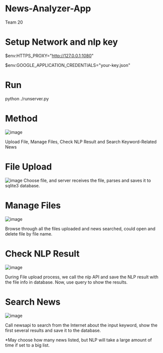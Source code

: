 # News-Analyzer-App
Team 20

# Setup Network and nlp key
$env:HTTPS_PROXY="http://127.0.0.1:1080"

$env:GOOGLE_APPLICATION_CREDENTIALS="your-key.json"

# Run

python ./runserver.py

# Method

![image](https://user-images.githubusercontent.com/12250414/116084644-964d7880-a6d0-11eb-8034-e49971132fa3.png)

Upload File, Manage Files, Check NLP Result and Search Keyword-Related News

# File Upload

![image](https://user-images.githubusercontent.com/12250414/116084912-d9a7e700-a6d0-11eb-9105-69fbf8413250.png)
Choose file, and server receives the file, parses and saves it to sqlite3 database.

# Manage Files

![image](https://user-images.githubusercontent.com/12250414/116085068-05c36800-a6d1-11eb-850c-94882ea1fb29.png)

Browse through all the files uploaded and news searched, could open and delete file by file name.

# Check NLP Result

![image](https://user-images.githubusercontent.com/12250414/116087578-956a1600-a6d3-11eb-869a-8261926d5373.png)

During File upload process, we call the nlp API and save the NLP result with the file info in database. Now, use query to show the results.

# Search News

![image](https://user-images.githubusercontent.com/12250414/116087482-7bc8ce80-a6d3-11eb-9edb-ce8a7b3acbd1.png)

Call newsapi to search from the Internet about the input keyword, show the first several results and save it to the database.

*May choose how many news listed, but NLP will take a large amount of time if set to a big list.
